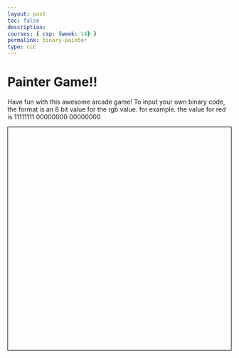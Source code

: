 ```yaml
---
layout: post
toc: false
description:
courses: { csp: {week: 14} }
permalink: binary-painter
type: ccc
---
```


  <title>Painter Game</title>
  <style>
    canvas {
        border: 1px solid black;
        display: block;
        margin: auto;
        /* background-color: rgb(0, 128, 145); /* background color */
    }
  </style>
  <h1>Painter Game!!</h1>
  <p>Have fun with this awesome arcade game! To input your own binary code, the format is an 8 bit  value for the rgb value. for example. the value for red is 11111111 00000000 00000000</p>
  <canvas id="gridCanvas" width="600" height="600"></canvas>
  <script>
    const canvas = document.getElementById('gridCanvas');
    const context = canvas.getContext('2d');
    /*color bar colors */
    const BLACK = 'rgb(0, 0, 0)';
    const WHITE = 'rgb(255, 255, 255)';
    const COLOR_BAR_HEIGHT = 30;
    const COLOR_BAR_COLORS = ['rgb(255, 0, 0)', 'rgb(0, 255, 0)', 'rgb(0, 0, 255)', 'rgb(255, 255, 255)', 'rgb(0, 0, 0)', 'rgb(0, 0, 0)'];
    /*grid sizes*/
    const GRID_WIDTH = 400;
    const GRID_HEIGHT = 400;
    const BLOCK_SIZE = 20;
    /*math so added colors are evenly split on the color bar*/
    let selectedColor = WHITE;
    let grid = createGrid(GRID_WIDTH / BLOCK_SIZE, GRID_HEIGHT / BLOCK_SIZE);
    /*drawing grid*/
    function createGrid(rows, cols) {
      return Array.from({ length: rows }, () => Array(cols).fill(0));
    }

    function drawGrid() {
      const startX = (canvas.width - GRID_WIDTH) / 2;
      const startY = (canvas.height - GRID_HEIGHT) / 2;
      

      for (let x = startX; x < startX + GRID_WIDTH; x += BLOCK_SIZE) {
        for (let y = startY; y < startY + GRID_HEIGHT; y += BLOCK_SIZE) {
          context.beginPath();
          context.rect(x, y, BLOCK_SIZE, BLOCK_SIZE);
          context.fillStyle = grid[(x - startX) / BLOCK_SIZE][(y - startY) / BLOCK_SIZE] === 0 ? BLACK : selectedColor;
          context.fill();
          context.lineWidth = 2;
          context.strokeStyle = WHITE;
          context.stroke();
        }
      }
    }

    function drawColorBar() {
      for (let i = 0; i < COLOR_BAR_COLORS.length; i++) {
        context.fillStyle = COLOR_BAR_COLORS[i];
        context.fillRect(i * (canvas.width / COLOR_BAR_COLORS.length), canvas.height - COLOR_BAR_HEIGHT, canvas.width / COLOR_BAR_COLORS.length, COLOR_BAR_HEIGHT);
      }
    }

    function getMousePos(event) {
      const rect = canvas.getBoundingClientRect();
      return {
        x: event.clientX - rect.left,
        y: event.clientY - rect.top
      };
    }

    function handleMouseDown(event) {
      const mousePos = getMousePos(event);
      if (mousePos.y >= canvas.height - COLOR_BAR_HEIGHT) {
        const colorIndex = Math.floor(mousePos.x / (canvas.width / COLOR_BAR_COLORS.length));
        selectedColor = COLOR_BAR_COLORS[colorIndex];
      } else {
        const gridX = Math.floor((mousePos.x - (canvas.width - GRID_WIDTH) / 2) / BLOCK_SIZE);
        const gridY = Math.floor((mousePos.y - (canvas.height - GRID_HEIGHT) / 2) / BLOCK_SIZE);
        grid[gridX][gridY] = selectedColor === BLACK ? 0 : selectedColor;
      }
      draw();
    }
    

    function draw() {
      context.clearRect(0, 0, canvas.width, canvas.height);
      drawGrid();
      drawColorBar();
    }

    canvas.addEventListener('mousedown', handleMouseDown);

    draw();
    function binaryToRGB(binary) {
    // Convert binary to decimal
    const decimalValue = parseInt(binary, 2);

    // Convert decimal to RGB
    const r = (decimalValue >> 16) & 255;
    const g = (decimalValue >> 8) & 255;
    const b = decimalValue & 255;

    return `rgb(${r}, ${g}, ${b})`;
  }

  function drawColorBar() {
    // Draw color boxes
    for (let i = 0; i < COLOR_BAR_COLORS.length; i++) {
      context.fillStyle = COLOR_BAR_COLORS[i];
      context.fillRect(i * (canvas.width / COLOR_BAR_COLORS.length), canvas.height - COLOR_BAR_HEIGHT, canvas.width / COLOR_BAR_COLORS.length, COLOR_BAR_HEIGHT);
    }

    // Draw custom binary input box
    context.fillStyle = 'lightgray';
    context.fillRect(canvas.width - 150, canvas.height - COLOR_BAR_HEIGHT, 150, COLOR_BAR_HEIGHT);

    // Draw text inside the custom binary input box
    context.fillStyle = 'black';
    context.font = '12px Arial';
    context.fillText('Custom Binary:', canvas.width - 145, canvas.height - 10);
  }

  function handleMouseDown(event) {
    const mousePos = getMousePos(event);

    // Check if the click is inside the custom binary input box
    if (
      mousePos.x >= canvas.width - 150 &&
      mousePos.y >= canvas.height - COLOR_BAR_HEIGHT
    ) {
      const binaryInput = prompt('Enter binary color:'); // You can use a more sophisticated input method
      if (binaryInput) {
        selectedColor = binaryToRGB(binaryInput);
      }
    } else if (mousePos.y >= canvas.height - COLOR_BAR_HEIGHT) {
      // Handle clicks on the color bar
      const colorIndex = Math.floor(
        mousePos.x / (canvas.width / COLOR_BAR_COLORS.length)
      );
      selectedColor = COLOR_BAR_COLORS[colorIndex];
    } else {
      // Handle clicks on the grid
      const gridX = Math.floor(
        (mousePos.x - (canvas.width - GRID_WIDTH) / 2) / BLOCK_SIZE
      );
      const gridY = Math.floor(
        (mousePos.y - (canvas.height - GRID_HEIGHT) / 2) / BLOCK_SIZE
      );
      grid[gridX][gridY] = selectedColor === BLACK ? 0 : selectedColor;
    }
    draw();
  }
  </script>